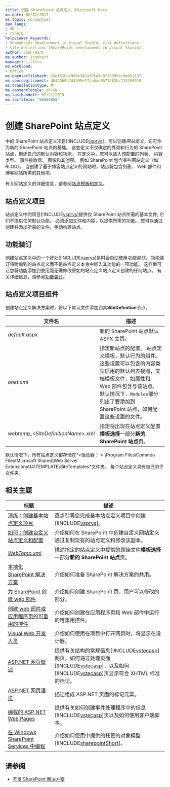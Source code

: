 ```yaml
---
title: 创建 SharePoint 站点定义 |Microsoft Docs
ms.date: 02/02/2017
ms.topic: conceptual
dev_langs:
- VB
- CSharp
helpviewer_keywords:
- SharePoint development in Visual Studio, site definitions
- site definitions [SharePoint development in Visual Studio]
author: John-Hart
ms.author: johnhart
manager: jillfra
ms.workload:
- office
ms.openlocfilehash: 2abf61bbc960e342a395e9c0ff3395ecde852137
ms.sourcegitcommit: d0425b6b7d4b99e17ca6ac0671282bc718f80910
ms.translationtype: MT
ms.contentlocale: zh-CN
ms.lasthandoff: 02/21/2019
ms.locfileid: "56604858"
---
```

# <a name="create-site-definitions-for-sharepoint"></a>创建 SharePoint 站点定义
  中的 SharePoint 站点定义项目[!INCLUDE[vsprvs](../sharepoint/includes/vsprvs-md.md)]，可以创建*网站定义*，它可作为新的 SharePoint 站点的基础。 这些定义不仅确定的外观和行为的 SharePoint 站点，但还自己的默认内容和功能。 在定义中，您可以放入预配置的列表、 内容类型、 事件接收器、 图像和其他项。 例如 SharePoint 包含某些网站定义（如 BLOG）。 当创建了基于博客站点定义的网站时，站点将包含列表、 Web 部件和博客网站所需的其他项。

 有关网站定义的详细信息，请参阅[站点模板和定义](http://go.microsoft.com/fwlink/?LinkId=179134)。

## <a name="site-definition-projects"></a>站点定义项目
 站点定义中的项目[!INCLUDE[vsprvs](../sharepoint/includes/vsprvs-md.md)]提供仅 SharePoint 站点所需的基本文件; 它们不提供任何默认功能。 必须添加文件和内容，以提供所需的功能。 您可以通过创建并添加所需的文件，手动构建站点。

## <a name="feature-stapling"></a>功能装订
 创建站点定义中的一个好处[!INCLUDE[vsprvs](../sharepoint/includes/vsprvs-md.md)]是时会自动使用*功能装订*。 功能装订将附加到的站点定义而不是站点定义本身中嵌入其功能的一项功能。 这样做可让您将功能添加到使用而无需修改原始的站点定义站点定义创建的任何站点。 有关详细信息，请参阅[功能装订](http://go.microsoft.com/fwlink/?LinkID=119283)。

## <a name="site-definition-project-components"></a>站点定义项目组件
 创建站点定义解决方案时，将以下默认文件添加到其**SiteDefinition**节点。

|文件名|描述|
|---------------|-----------------|
|*default.aspx*|新的 SharePoint 站点默认 ASPX 主页。|
|*onet.xml*|指定新站点的配置、 站点定义模板，默认行为的组件。 这些设置可以包含的内容类型启用的默认列表视图，文档模板文件，如属性和 Web 部件包含与该站点。 默认情况下，`Modules`部分列出了要添加到 SharePoint 站点，如何配置这些设置的文件。|
|*webtemp_\<SiteDefinitionName>.xml*|指定将出现在站点定义配置**模板选择**一部分**新的 SharePoint 站点**页。|

 默认情况下，所有站点定义都存储在*\<驱动器： > \Program Files\Common Files\Microsoft Shared\Web Server Extensions\14\TEMPLATE\SiteTemplates*文件夹。 每个站点定义具有自己的子文件夹。

## <a name="related-topics"></a>相关主题

|标题|描述|
|-----------|-----------------|
|[演练：创建基本站点定义项目](../sharepoint/walkthrough-create-a-basic-site-definition-project.md)|逐步引导您完成基本站点定义项目中创建[!INCLUDE[vsprvs](../sharepoint/includes/vsprvs-md.md)]。|
|[如何：创建自定义站点定义和配置](http://go.microsoft.com/fwlink/?LinkId=183309)|介绍如何在 SharePoint 中创建自定义网站定义通过复制现有的站点定义和修改该副本。|
|[*WebTemp.xml*](http://go.microsoft.com/fwlink/?LinkId=183310)|描述指定的站点定义中提供的原始文件**模板选择**一部分**新的 SharePoint 站点**页。|
|[本地化 SharePoint 解决方案](../sharepoint/localizing-sharepoint-solutions.md)|介绍如何准备 SharePoint 解决方案的共用。|
|[为 SharePoint 创建 web 部件](../sharepoint/creating-web-parts-for-sharepoint.md)|介绍如何创建 SharePoint 页，用户可以修改的部分。|
|[创建 web 部件或应用程序页的可重用的控件](../sharepoint/creating-reusable-controls-for-web-parts-or-application-pages.md)|介绍如何创建在应用程序页和 Web 部件中运行的可重用控件。|
|[Visual Web 开发人员](http://go.microsoft.com/fwlink/?LinkId=178725)|介绍如何使用在项目中打开网页时，将显示在设计器。|
|[ASP.NET 网页概述](http://go.microsoft.com/fwlink/?LinkId=178726)|提供有关结构的常规信息[!INCLUDE[vstecasp](../sharepoint/includes/vstecasp-md.md)]网页，如何通过处理页面[!INCLUDE[vstecasp](../sharepoint/includes/vstecasp-md.md)]，以及如何[!INCLUDE[vstecasp](../sharepoint/includes/vstecasp-md.md)]页显示符合 XHTML 标准的标记。|
|[ASP.NET 网页语法](http://go.microsoft.com/fwlink/?LinkId=178727)|描述组成 ASP.NET 页面的标记元素。|
|[编程的 ASP.NET Web Pages](http://go.microsoft.com/fwlink/?LinkId=178728)|提供有关如何创建事件处理程序中的信息[!INCLUDE[vstecasp](../sharepoint/includes/vstecasp-md.md)]页以及如何使用客户端脚本。|
|[在 Windows SharePoint Services 中编程](http://go.microsoft.com/fwlink/?LinkId=178729)|介绍如何使用中提供的托管的对象模型[!INCLUDE[sharepointShort](../sharepoint/includes/sharepointshort-md.md)]。|

## <a name="see-also"></a>请参阅
- [开发 SharePoint 解决方案](../sharepoint/developing-sharepoint-solutions.md)
